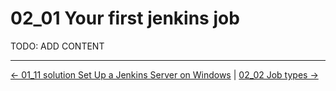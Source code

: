 # 02_01 Your first jenkins job
TODO: ADD CONTENT


<!-- FooterStart -->
---
[← 01_11 solution Set Up a Jenkins Server on Windows](../../ch1_installing_jenkins/01_11_solution_set_up_a_jenkins_server_on_windows/README.md) | [02_02 Job types →](../02_02_job_types/README.md)
<!-- FooterEnd -->
